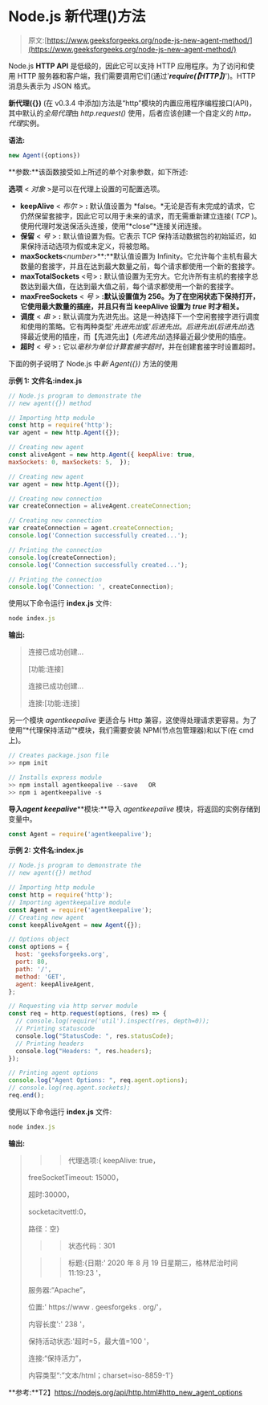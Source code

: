 # Node.js 新代理()方法

> 原文:[https://www.geeksforgeeks.org/node-js-new-agent-method/](https://www.geeksforgeeks.org/node-js-new-agent-method/)

Node.js **HTTP API** 是低级的，因此它可以支持 HTTP 应用程序。为了访问和使用 HTTP 服务器和客户端，我们需要调用它们(通过'***require(【HTTP】)***')。HTTP 消息头表示为 JSON 格式。

**新代理({})** (在 v0.3.4 中添加)方法是“http”模块的内置应用程序编程接口(API)，其中默认的*全局代理*由 *http.request()* 使用，后者应该创建一个自定义的 *http。代理*实例。

**语法:**

```js
new Agent({options})
```

**参数:**该函数接受如上所述的单个对象参数，如下所述:

**选项** < *对象* >是可以在代理上设置的可配置选项。

*   **keepAlive** < *布尔* > **:** 默认值设置为 *false。*无论是否有未完成的请求，它仍然保留套接字，因此它可以用于未来的请求，而无需重新建立连接( *TCP* )。使用代理时发送保活头连接，使用“*close”*连接关闭连接。
*   **保留** < *号* > **:** 默认值设置为假。它表示 TCP 保持活动数据包的初始延迟，如果保持活动选项为假或未定义，将被忽略。
*   **maxSockets**<*number*>**:**默认值设置为 Infinity。它允许每个主机有最大数量的套接字，并且在达到最大数量之前，每个请求都使用一个新的套接字。
*   **maxTotalSockets** <号> **:** 默认值设置为无穷大。它允许所有主机的套接字总数达到最大值，在达到最大值之前，每个请求都使用一个新的套接字。
*   **maxFreeSockets** < *号* > **:默认设置值为 256。为了在空闲状态下保持打开，它使用最大数量的插座，并且只有当 keepAlive 设置为 *true* 时才相关。**
*   **调度** < *串* > **:** 默认调度为先进先出。这是一种选择下一个空闲套接字进行调度和使用的策略。它有两种类型'*先进先出*或'*后进先出*。*后进先出*(*后进先出*)选择最近使用的插座，而【先进先出】(*先进先出*)选择最近最少使用的插座。
*   **超时** < *号* > **:** 它以*毫秒为单位计算套接字超时*，并在创建套接字时设置超时。

下面的例子说明了 Node.js 中*新 Agent({})* 方法的使用

**示例 1:** **文件名:index.js**

```js
// Node.js program to demonstrate the 
// new agent({}) method 

// Importing http module
const http = require('http');
var agent = new http.Agent({});

// Creating new agent
const aliveAgent = new http.Agent({ keepAlive: true, 
maxSockets: 0, maxSockets: 5,  });

// Creating new agent
var agent = new http.Agent({});

// Creating new connection
var createConnection = aliveAgent.createConnection;

// Creating new connection
var createConnection = agent.createConnection;
console.log('Connection successfully created...');

// Printing the connection
console.log(createConnection);
console.log('Connection successfully created...');

// Printing the connection
console.log('Connection: ', createConnection);
```

使用以下命令运行 **index.js** 文件:

```js
node index.js
```

**输出:**

> 连接已成功创建…
> 
> [功能:连接]
> 
> 连接已成功创建…
> 
> 连接:[功能:连接]

另一个模块 *agentkeepalive* 更适合与 Http 兼容，这使得处理请求更容易。为了使用“*代理保持活动”*模块，我们需要安装 NPM(节点包管理器)和以下(在 cmd 上)。

```js
// Creates package.json file
>> npm init 

// Installs express module
>> npm install agentkeepalive --save   OR
>> npm i agentkeepalive -s 
```

**导入*****agent keepalive*****模块:**导入 *agentkeepalive* 模块，将返回的实例存储到变量中。

```js
const Agent = require('agentkeepalive');

```

**示例 2:** **文件名:index.js**

```js
// Node.js program to demonstrate the 
// new agent({}) method 

// Importing http module
const http = require('http');
// Importing agentkeepalive module
const Agent = require('agentkeepalive');
// Creating new agent
const keepAliveAgent = new Agent({});

// Options object
const options = {
  host: 'geeksforgeeks.org',
  port: 80,
  path: '/',
  method: 'GET',
  agent: keepAliveAgent,
};

// Requesting via http server module
const req = http.request(options, (res) => {
  // console.log(require('util').inspect(res, depth=0));
  // Printing statuscode
  console.log("StatusCode: ", res.statusCode);
  // Printing headers
  console.log("Headers: ", res.headers);
});

// Printing agent options
console.log("Agent Options: ", req.agent.options);
// console.log(req.agent.sockets);
req.end();
```

使用以下命令运行 **index.js** 文件:

```js
node index.js
```

**输出:**

> >>代理选项:{ keepAlive: true，
> 
> freeSocketTimeout: 15000，
> 
> 超时:30000，
> 
> socketacitvettl:0，
> 
> 路径：空}
> 
> >>状态代码：301
> 
> >>标题:{日期:' 2020 年 8 月 19 日星期三，格林尼治时间 11:19:23 '，
> 
> 服务器:“Apache”，
> 
> 位置:' https://www . geesforgeks . org/'，
> 
> 内容长度':' 238 '，
> 
> 保持活动状态:'超时=5，最大值=100 '，
> 
> 连接:“保持活力”，
> 
> 内容类型“:”文本/html；charset=iso-8859-1'}

**参考:**T2】https://nodejs.org/api/http.html#http_new_agent_options